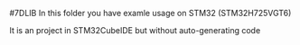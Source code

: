 #7DLIB
In this folder you have examle usage on STM32 (STM32H725VGT6)

It is an project in STM32CubeIDE but without auto-generating code
